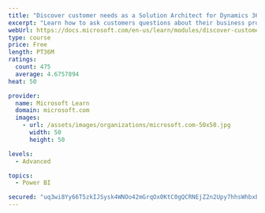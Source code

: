 ```yaml
---
title: "Discover customer needs as a Solution Architect for Dynamics 365 and Power Platform"
excerpt: "Learn how to ask customers questions about their business processes and feature requirements to create a viable solution."
webUrl: https://docs.microsoft.com/en-us/learn/modules/discover-customer-needs/
type: course
price: Free
length: PT36M
ratings:
  count: 475
  average: 4.6757894
heat: 50

provider:
  name: Microsoft Learn
  domain: microsoft.com
  images:
    - url: /assets/images/organizations/microsoft.com-50x50.jpg
      width: 50
      height: 50

levels:
  - Advanced

topics:
  - Power BI

secured: "uq3wi8Yy66T5zkIJSysk4WNOo42mGrqOx0KtC0gQCRNEjZ2n2Upy7hhsWhbxENwPpSf/LAy8dE+OQW1nFQ1wwwVPn9EQ/1JABGp6EIAxopYW2pMfl0S6BGQr8ThaPioLAqSVxXmYc7HSiX1zh3miU6hE/5KyVz4UXnLMyEglOmbCPeoaCdhuW86egc4/0LnmmzR8E0vbNALsZV/uZkP+zUy0IEavTVbptk1CL6B/r7yYRe+JYU8hTBlcQNgY7+0tcY/63phb9uF1vvIfdbd6w6P3ECMoGpe2hUfAlbRmTuu3j/o6Uw/6SAp7thU8CHhRRVysxuZykn/6uhiSB5mvdrlGbL4Vz2HA1+TZwDpZANmUOANFyk6oXatbEgn8kYNj4OpZiLvm+4lQln9HG4D6VaREZ+med/Q8YnxzLMjyRRo=;MsmfGslcGwX0gfFIZgwO1w=="
---
```


